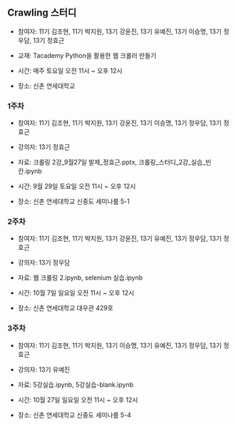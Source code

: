 ## Crawling 스터디

- 참여자: 11기 김조현, 11기 박지원, 13기 강윤진, 13기 유예진, 13기 이승명, 13기 정우담, 13기 정효근

- 교재: Tacademy Python을 활용한 웹 크롤러 만들기

- 시간: 매주 토요일 오전 11시 ~ 오후 12시

- 장소: 신촌 연세대학교

### 1주차

- 참여자: 11기 김조현, 11기 박지원, 13기 강윤진, 13기 이승명, 13기 정우담, 13기 정효근

- 강의자: 13기 정효근

- 자료: 크롤링 2강_9월27일 발제_정효근.pptx, 크롤링_스터디_2강_실습_빈칸.ipynb

- 시간: 9월 29일 토요일 오전 11시 ~ 오후 12시

- 장소: 신촌 연세대학교 신중도 세미나룸 5-1

### 2주차

- 참여자: 11기 김조현, 11기 박지원, 13기 강윤진, 13기 유예진, 13기 정우담, 13기 정효근

- 강의자: 13기 정우담

- 자료: 웹 크롤링 2.ipynb, selenium 실습.ipynb

- 시간: 10월 7일 일요일 오전 11시 ~ 오후 12시

- 장소: 신촌 연세대학교 대우관 429호

### 3주차

- 참여자: 11기 김조현, 11기 박지원, 13기 이승명, 13기 유예진, 13기 정우담, 13기 정효근

- 강의자: 13기 유예진

- 자료: 5강실습.ipynb, 5강실습-blank.ipynb

- 시간: 10월 27일 일요일 오전 11시 ~ 오후 12시

- 장소: 신촌 연세대학교 신중도 세미나룸 5-4
